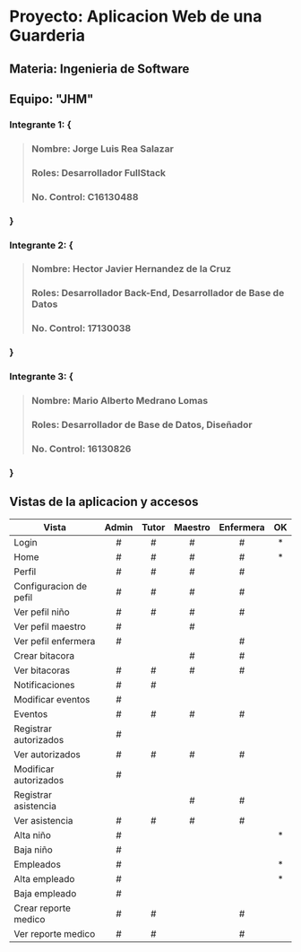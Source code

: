 # Proyecto: Aplicacion Web de una Guarderia
## Materia: Ingenieria de Software
## Equipo: "JHM"

### Integrante 1: { 
> ### Nombre: Jorge Luis Rea Salazar
> ### Roles: Desarrollador FullStack
> ### No. Control: C16130488
### }
        
### Integrante 2: {
> ### Nombre: Hector Javier Hernandez de la Cruz
> ### Roles: Desarrollador Back-End, Desarrollador de Base de Datos
> ### No. Control: 17130038
### }
        
### Integrante 3: {
> ### Nombre: Mario Alberto Medrano Lomas
> ### Roles: Desarrollador de Base de Datos, Diseñador
> ### No. Control: 16130826
### }
        
## Vistas de la aplicacion y accesos

| Vista | Admin | Tutor | Maestro | Enfermera |OK|
|-|:-:|:-:|:-:|:-:|:-:|
|Login                  |#|#|#|#|*
|Home                   |#|#|#|#|*
|Perfil                 |#|#|#|#|
|Configuracion de pefil |#|#|#|#|
|Ver pefil niño         |#|#|#|#|
|Ver pefil maestro      |#| |#| |
|Ver pefil enfermera    |#| | |#|
|Crear bitacora         | | |#|#|
|Ver bitacoras          |#|#|#|#|
|Notificaciones         |#|#| | |
|Modificar eventos      |#| | | |
|Eventos                |#|#|#|#|
|Registrar autorizados  |#| | | |
|Ver autorizados        |#|#|#|#|
|Modificar autorizados  |#| | | |
|Registrar asistencia   | | |#|#|
|Ver asistencia         |#|#|#|#|
|Alta niño              |#| | | |*
|Baja niño              |#| | | |
|Empleados              |#| | | |*
|Alta empleado          |#| | | |*
|Baja empleado          |#| | | |
|Crear reporte medico   |#|#| |#|
|Ver reporte medico     |#|#| |#|